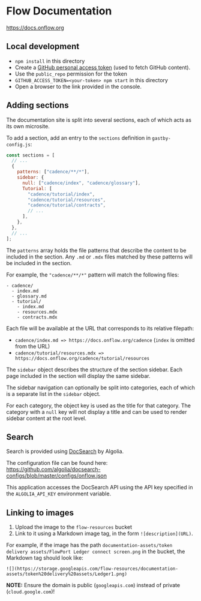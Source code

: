 # Flow Documentation

https://docs.onflow.org

## Local development

- `npm install` in this directory
- Create a [GitHub personal access token](https://docs.github.com/en/github/authenticating-to-github/creating-a-personal-access-token) (used to fetch GitHub content).
- Use the `public_repo` permission for the token
- `GITHUB_ACCESS_TOKEN=<your-token> npm start` in this directory
- Open a browser to the link provided in the console.

## Adding sections

The documentation site is split into several sections,
each of which acts as its own microsite.

To add a section, add an entry to the `sections` definition in `gastby-config.js`:

```js
const sections = [
  // ...
  {
    patterns: ["cadence/**/*"],
    sidebar: {
      null: ["cadence/index", "cadence/glossary"],
      Tutorial: [
        "cadence/tutorial/index",
        "cadence/tutorial/resources",
        "cadence/tutorial/contracts",
        // ...
      ],
    },
  },
  // ...
];
```

The `patterns` array holds the file patterns that describe the content
to be included in the section. Any `.md` or `.mdx` files matched by these
patterns will be included in the section.

For example, the `"cadence/**/*"` pattern will match the following files:

```
- cadence/
  - index.md
  - glossary.md
  - tutorial/
    - index.md
    - resources.mdx
    - contracts.mdx
```

Each file will be available at the URL that corresponds to its relative filepath:

- `cadence/index.md => https://docs.onflow.org/cadence` (`index` is omitted from the URL)
- `cadence/tutorial/resources.mdx => https://docs.onflow.org/cadence/tutorial/resources`

The `sidebar` object describes the structure of the section sidebar.
Each page included in the section will display the same sidebar.

The sidebar navigation can optionally be split into categories,
each of which is a separate list in the `sidebar` object.

For each category, the object key is used as the title for that category.
The category with a `null` key will not display a title and can be used to
render sidebar content at the root level.


## Search

Search is provided using [DocSearch](https://docsearch.algolia.com/) by Algolia.

The configuration file can be found here:
https://github.com/algolia/docsearch-configs/blob/master/configs/onflow.json

This application accesses the DocSearch API using the API key specified in the `ALGOLIA_API_KEY`
environment variable.

## Linking to images

1. Upload the image to the `flow-resources` bucket
2. Link to it using a Markdown image tag, in the form `![description](URL)`.

  For example, if the image has the path `documentation-assets/token delivery assets/FlowPort Ledger connect screen.png` in the bucket,
  the Markdown tag should look like:

  `![](https://storage.googleapis.com/flow-resources/documentation-assets/token%20delivery%20assets/Ledger1.png)`

  **NOTE:** Ensure the domain is public (`googleapis.com`) instead of private (`cloud.google.com`)!
